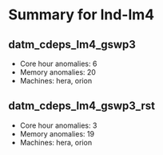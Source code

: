 # Summary for lnd-lm4

## datm_cdeps_lm4_gswp3
- Core hour anomalies: 6
- Memory anomalies: 20
- Machines: hera, orion

## datm_cdeps_lm4_gswp3_rst
- Core hour anomalies: 3
- Memory anomalies: 19
- Machines: hera, orion

